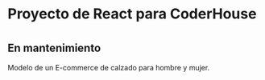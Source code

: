 <h1>Proyecto de React para CoderHouse <h1/>

<h2> En mantenimiento </h2>
<p>Modelo de un E-commerce de calzado para hombre y mujer.</p>
